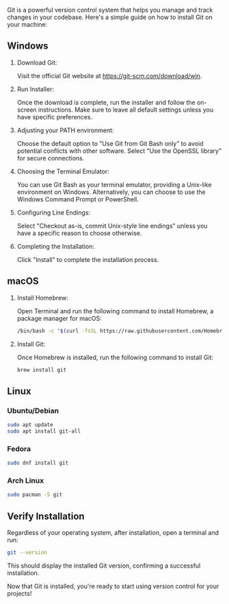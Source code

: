 Git is a powerful version control system that helps you manage and track changes in your codebase. Here's a simple guide on how to install Git on your machine:

## Windows
1. Download Git:

    Visit the official Git website at https://git-scm.com/download/win.

2. Run Installer:

    Once the download is complete, run the installer and follow the on-screen instructions. Make sure to leave all default settings unless you have specific preferences.

3. Adjusting your PATH environment:

    Choose the default option to "Use Git from Git Bash only" to avoid potential conflicts with other software. Select "Use the OpenSSL library" for secure connections.

4. Choosing the Terminal Emulator:

    You can use Git Bash as your terminal emulator, providing a Unix-like environment on Windows. Alternatively, you can choose to use the Windows Command Prompt or PowerShell.

5. Configuring Line Endings:

    Select "Checkout as-is, commit Unix-style line endings" unless you have a specific reason to choose otherwise.

6. Completing the Installation:

    Click "Install" to complete the installation process.


## macOS
1. Install Homebrew:

    Open Terminal and run the following command to install Homebrew, a package manager for macOS:

    ``` bash
    /bin/bash -c "$(curl -fsSL https://raw.githubusercontent.com/Homebrew/install/HEAD/install.sh)"
    ```
2. Install Git:

    Once Homebrew is installed, run the following command to install Git:

    ``` bash
    brew install git
    ```

## Linux

### Ubuntu/Debian
``` bash
sudo apt update
sudo apt install git-all
```
### Fedora
```bash
sudo dnf install git
```
### Arch Linux
```bash
sudo pacman -S git
```

## Verify Installation
Regardless of your operating system, after installation, open a terminal and run:

```bash
git --version
```
This should display the installed Git version, confirming a successful installation.

Now that Git is installed, you're ready to start using version control for your projects!